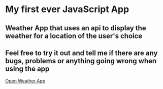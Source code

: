 # My first ever JavaScript App

## Weather App that uses an api to display the weather for a location of the user's choice

## Feel free to try it out and tell me if there are any bugs, problems or anything going wrong when using the app

[Open Weather App](weather-app.html)
